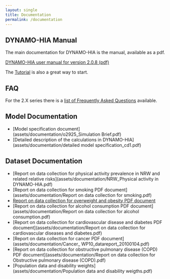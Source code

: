 ```yaml
---
layout: single
title: Documentation
permalink: /documentation
---
```


## DYNAMO-HIA Manual

The main documentation for DYNAMO-HIA is the manual, available as a pdf.

[DYNAMO-HIA user manual for version 2.0.8 (pdf)](assets/documentation/DYNAMO_USERMANUAL_2.0.8.pdf)

The [Tutorial](/tutorial) is also a great way to start.

## FAQ

For the 2.X series there is a [list of Frequently Asked Questions](/faq) available.

## Model Documentation

- [Model specification document](assets/documentation/o2925_Simulation Brief.pdf)
- [Detailed description of the calculations in DYNAMO-HIA](assets/documentation/detailed model specification_cd1.pdf)

## Dataset Documentation

- [Report on data collection for physical activity prevalence in NRW and related relative risks](assets/documentation/NRW_Physical activity in DYNAMO-HIA.pdf)
- [Report on data collection for smoking PDF document](assets/documentation/Report on data collection for smoking.pdf)
- [Report on data collection for overweight and obesity PDF document](assets/documentation/BMI_WP7-datareport_20100317.pdf)
- [Report on data collection for alcohol consumption PDF document](assets/documentation/Report on data collection for alcohol consumption.pdf)
- [Report on data collection for cardiovascular disease and diabetes PDF document](assets/documentation/Report on data collection for cardiovascular diseases and diabetes.pdf)
- [Report on data collection for cancer PDF document](assets/documentation/Cancer_ WP10_datareport_20100104.pdf)
- [Report on data collection for obstructive pulmonary disease (COPD) PDF document](assets/documentation/Report on data collection for Obstructive pulmonary disease (COPD).pdf)
- [Population data and disability weights](assets/documentation/Population data and disability weigths.pdf)